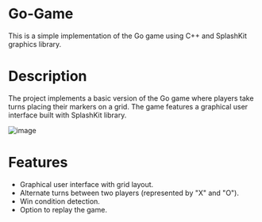 # Go-Game
This is a simple implementation of the Go game using C++ and SplashKit graphics library.

# Description
The project implements a basic version of the Go game where players take turns placing their markers on a grid. The game features a graphical user interface built with SplashKit library.

![image](https://github.com/tomledeakin/Go-Game/assets/139051959/c3f6ec1b-49a2-438f-ad6b-34e758a4ff4b)

# Features
- Graphical user interface with grid layout.
- Alternate turns between two players (represented by "X" and "O").
- Win condition detection.
- Option to replay the game.
